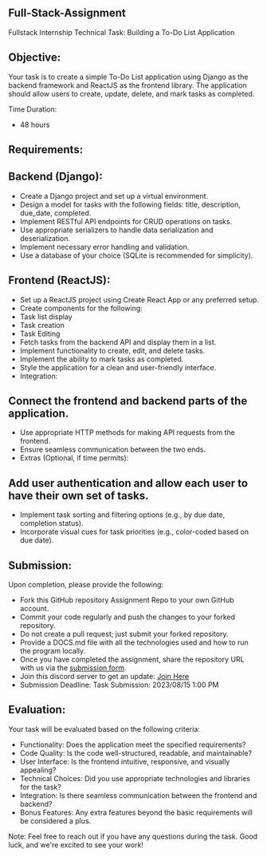 ## Full-Stack-Assignment
Fullstack Internship Technical Task: Building a To-Do List Application

## Objective:
Your task is to create a simple To-Do List application using Django as the backend framework and ReactJS as the frontend library. The application should allow users to create, update, delete, and mark tasks as completed.

Time Duration:
- 48 hours

## Requirements:

## Backend (Django):

- Create a Django project and set up a virtual environment.
- Design a model for tasks with the following fields: title, description, due_date, completed.
- Implement RESTful API endpoints for CRUD operations on tasks.
- Use appropriate serializers to handle data serialization and deserialization.
- Implement necessary error handling and validation.
- Use a database of your choice (SQLite is recommended for simplicity).

## Frontend (ReactJS):

- Set up a ReactJS project using Create React App or any preferred setup.
- Create components for the following:
- Task list display
- Task creation
- Task Editing
- Fetch tasks from the backend API and display them in a list.
- Implement functionality to create, edit, and delete tasks.
- Implement the ability to mark tasks as completed.
- Style the application for a clean and user-friendly interface.
- Integration:

## Connect the frontend and backend parts of the application.
- Use appropriate HTTP methods for making API requests from the frontend.
- Ensure seamless communication between the two ends.
- Extras (Optional, if time permits):

## Add user authentication and allow each user to have their own set of tasks.
- Implement task sorting and filtering options (e.g., by due date, completion status).
- Incorporate visual cues for task priorities (e.g., color-coded based on due date).

## Submission:

Upon completion, please provide the following:

- Fork this GitHub repository Assignment Repo to your own GitHub account.
- Commit your code regularly and push the changes to your forked repository.
- Do not create a pull request; just submit your forked repository.
- Provide a DOCS.md file with all the technologies used and how to run the program locally.
- Once you have completed the assignment, share the repository URL with us via the [submission form](https://forms.gle/yBpTt54T5JXuobN27).
- Join this discord server to get an update: [Join Here ](https://discord.gg/5qbGZP7V8g)
- Submission Deadline: Task Submission: 2023/08/15 1:00 PM

## Evaluation:

Your task will be evaluated based on the following criteria:

- Functionality: Does the application meet the specified requirements?
- Code Quality: Is the code well-structured, readable, and maintainable?
- User Interface: Is the frontend intuitive, responsive, and visually appealing?
- Technical Choices: Did you use appropriate technologies and libraries for the task?
- Integration: Is there seamless communication between the frontend and backend?
- Bonus Features: Any extra features beyond the basic requirements will be considered a plus.

Note: Feel free to reach out if you have any questions during the task. Good luck, and we're excited to see your work!


